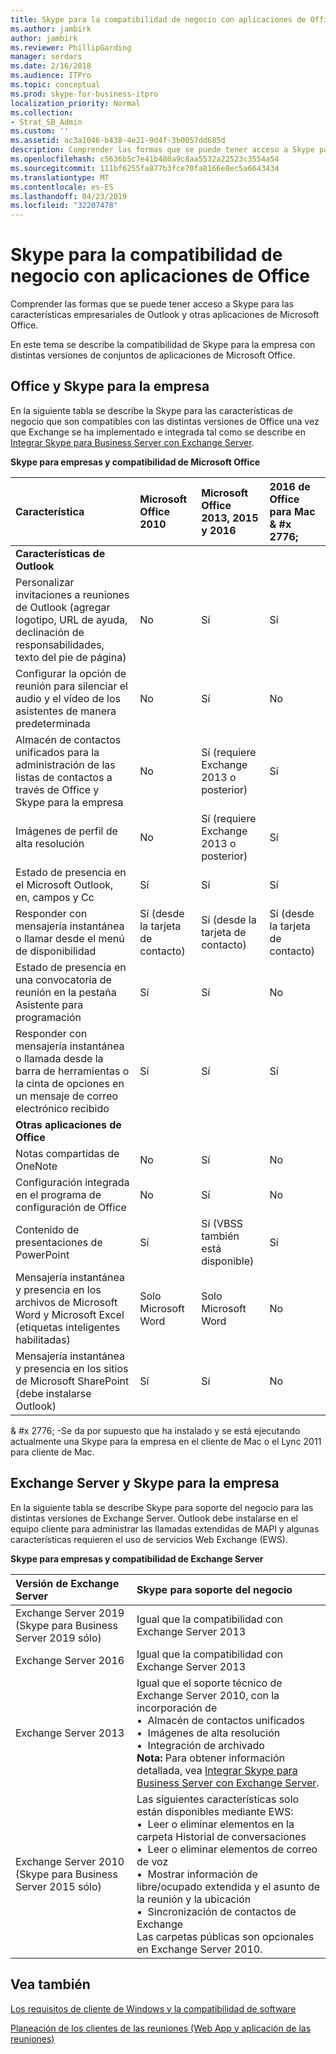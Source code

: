 ```yaml
---
title: Skype para la compatibilidad de negocio con aplicaciones de Office
ms.author: jambirk
author: jambirk
ms.reviewer: PhillipGarding
manager: serdars
ms.date: 2/16/2018
ms.audience: ITPro
ms.topic: conceptual
ms.prod: skype-for-business-itpro
localization_priority: Normal
ms.collection:
- Strat_SB_Admin
ms.custom: ''
ms.assetid: ac3a1046-b438-4e21-9d4f-3b0057dd685d
description: Comprender las formas que se puede tener acceso a Skype para las características empresariales de Outlook y otras aplicaciones de Microsoft Office.
ms.openlocfilehash: c5636b5c7e41b480a9c8aa5532a22523c3554a54
ms.sourcegitcommit: 111bf6255fa877b3fce70fa8166e8ec5a6643434
ms.translationtype: MT
ms.contentlocale: es-ES
ms.lasthandoff: 04/23/2019
ms.locfileid: "32207478"
---
```

# <a name="skype-for-business-compatibility-with-office-apps"></a>Skype para la compatibilidad de negocio con aplicaciones de Office
 
Comprender las formas que se puede tener acceso a Skype para las características empresariales de Outlook y otras aplicaciones de Microsoft Office.
  
En este tema se describe la compatibilidad de Skype para la empresa con distintas versiones de conjuntos de aplicaciones de Microsoft Office. 
  
## <a name="office-and-skype-for-business"></a>Office y Skype para la empresa

En la siguiente tabla se describe la Skype para las características de negocio que son compatibles con las distintas versiones de Office una vez que Exchange se ha implementado e integrada tal como se describe en [Integrar Skype para Business Server con Exchange Server](../../deploy/integrate-with-exchange-server/integrate-with-exchange-server.md).
  
**Skype para empresas y compatibilidad de Microsoft Office**

|**Característica**|**Microsoft Office 2010**|**Microsoft Office 2013, 2015 y 2016**|**2016 de Office para Mac** & #x 2776; |
|:-----|:-----|:-----|:-----|
|**Características de Outlook** ||||
|Personalizar invitaciones a reuniones de Outlook (agregar logotipo, URL de ayuda, declinación de responsabilidades, texto del pie de página)  |No  |Sí    |Sí|
|Configurar la opción de reunión para silenciar el audio y el vídeo de los asistentes de manera predeterminada    |No    |Sí    |No    |
|Almacén de contactos unificados para la administración de las listas de contactos a través de Office y Skype para la empresa    |No    |Sí (requiere Exchange 2013 o posterior)    |Sí    |
|Imágenes de perfil de alta resolución    |No    |Sí (requiere Exchange 2013 o posterior)    |Sí    |
|Estado de presencia en el Microsoft Outlook, en, campos y Cc    |Sí     |Sí     |Sí    |
|Responder con mensajería instantánea o llamar desde el menú de disponibilidad    |Sí (desde la tarjeta de contacto)    |Sí (desde la tarjeta de contacto)    |Sí (desde la tarjeta de contacto)    |
|Estado de presencia en una convocatoria de reunión en la pestaña Asistente para programación    |Sí     |Sí    |No    |
|Responder con mensajería instantánea o llamada desde la barra de herramientas o la cinta de opciones en un mensaje de correo electrónico recibido    |Sí     |Sí     |Sí    |
|**Otras aplicaciones de Office**   ||||
|Notas compartidas de OneNote    |No    |Sí    |No    |
|Configuración integrada en el programa de configuración de Office    |No    |Sí    |No    |
|Contenido de presentaciones de PowerPoint    |Sí    |Sí (VBSS también está disponible)    |Sí    |
|Mensajería instantánea y presencia en los archivos de Microsoft Word y Microsoft Excel (etiquetas inteligentes habilitadas)    |Solo Microsoft Word    |Solo Microsoft Word    |No    |
|Mensajería instantánea y presencia en los sitios de Microsoft SharePoint (debe instalarse Outlook)    |Sí    |Sí    |No    |
   
& #x 2776; -Se da por supuesto que ha instalado y se está ejecutando actualmente una Skype para la empresa en el cliente de Mac o el Lync 2011 para cliente de Mac.
  
## <a name="exchange-server-and-skype-for-business"></a>Exchange Server y Skype para la empresa

En la siguiente tabla se describe Skype para soporte del negocio para las distintas versiones de Exchange Server. Outlook debe instalarse en el equipo cliente para administrar las llamadas extendidas de MAPI y algunas características requieren el uso de servicios Web Exchange (EWS).
  
**Skype para empresas y compatibilidad de Exchange Server**

|**Versión de Exchange Server**|**Skype para soporte del negocio**|
|:-----|:-----|
|Exchange Server 2019 (Skype para Business Server 2019 sólo) |Igual que la compatibilidad con Exchange Server 2013    |
|Exchange Server 2016    |Igual que la compatibilidad con Exchange Server 2013  <br/> |
|Exchange Server 2013  <br/> |Igual que el soporte técnico de Exchange Server 2010, con la incorporación de  <br/>&bull;&nbsp;&nbsp;Almacén de contactos unificados  <br/>&bull;&nbsp;&nbsp;Imágenes de alta resolución  <br/>&bull;&nbsp;&nbsp;Integración de archivado  <br/> **Nota:** Para obtener información detallada, vea [Integrar Skype para Business Server con Exchange Server](../../deploy/integrate-with-exchange-server/integrate-with-exchange-server.md).  <br/> |
|Exchange Server 2010  <br/>(Skype para Business Server 2015 sólo) |Las siguientes características solo están disponibles mediante EWS:  <br/>&bull;&nbsp;&nbsp;Leer o eliminar elementos en la carpeta Historial de conversaciones  <br/>&bull;&nbsp;&nbsp;Leer o eliminar elementos de correo de voz  <br/>&bull;&nbsp;&nbsp;Mostrar información de libre/ocupado extendida y el asunto de la reunión y la ubicación  <br/>&bull;&nbsp;&nbsp;Sincronización de contactos de Exchange  <br/> Las carpetas públicas son opcionales en Exchange Server 2010.  <br/> |
   
## <a name="see-also"></a>Vea también
 
[Los requisitos de cliente de Windows y la compatibilidad de software](windows-requirements.md)
  
[Planeación de los clientes de las reuniones (Web App y aplicación de las reuniones)](meetings-clients.md)

